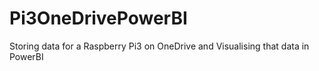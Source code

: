 # Pi3OneDrivePowerBI
Storing data for a Raspberry Pi3 on OneDrive and Visualising that data in PowerBI
